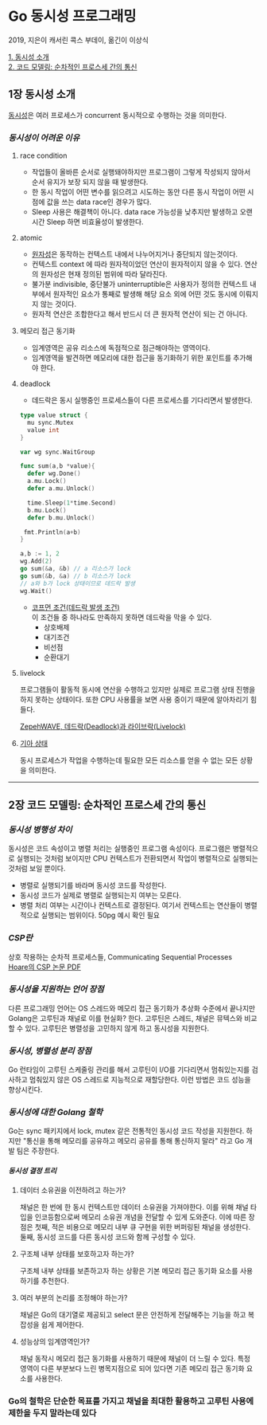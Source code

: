 # Go 동시성 프로그래밍

2019, 지은이 캐서린 콕스 부데이, 옮긴이 이상식

[1. 동시성 소개](#1장-동시성-소개)  
[2. 코드 모델링: 순차적인 프로스세 간의 통신](#2장-코드-모델링:-순차적인-프로스세-간의-통신)

## 1장 동시성 소개

[동시성](https://ko.wikipedia.org/wiki/%EB%B3%91%ED%96%89%EC%84%B1)은 여러 프로세스가 concurrent 동시적으로 수행하는 것을 의미한다.

### _동시성이 어려운 이유_

1. race condition

   - 작업들이 올바른 순서로 실행돼야하지만 프로그램이 그렇게 작성되지 않아서 순서 유지가 보장 되지 않을 때 발생한다.
   - 한 동시 작업이 어떤 변수를 읽으려고 시도하는 동안 다른 동시 작업이 어떤 시점에 값을 쓰는 data race인 경우가 많다.
   - Sleep 사용은 해결책이 아니다. data race 가능성을 낮추지만 발생하고 오랜 시간 Sleep 하면 비효율성이 발생한다.

2. atomic

   - [원자성](https://ko.wikipedia.org/wiki/%EC%9B%90%EC%9E%90%EC%84%B1)은 동작하는 컨텍스트 내에서 나누어지거나 중단되지 않는것이다.
   - 컨텍스트 context 에 따라 원자적이었던 연산이 원자적이지 않을 수 있다. 연산의 원자성은 현재 정의된 범위에 따라 달라진다.
   - 불가분 indivisible, 중단불가 uninterruptible은 사용자가 정의한 컨텍스트 내부에서 원자적인 요소가 통째로 발생해 해당 요소 외에 어떤 것도 동시에 이뤄지지 않는 것이다.
   - 원자적 연산은 조합한다고 해서 반드시 더 큰 원자적 연산이 되는 건 아니다.

3. 메모리 접근 동기화

   - 임계영역은 공유 리소스에 독점적으로 점근해야하는 영역이다.
   - 임계영역을 발견하면 메모리에 대한 접근을 동기화하기 위한 포인트를 추가해야 한다.

4. deadlock

   - 데드락은 동시 실행중인 프로세스들이 다른 프로세스를 기다리면서 발생한다.

   ```Go
   type value struct {
     mu sync.Mutex
     value int
   }

   var wg sync.WaitGroup

   func sum(a,b *value){
     defer wg.Done()
     a.mu.Lock()
     defer a.mu.Unlock()

     time.Sleep(1*time.Second)
     b.mu.Lock()
     defer b.mu.Unlock()

    fmt.Println(a+b)
   }

   a,b := 1, 2
   wg.Add(2)
   go sum(&a, &b) // a 리소스가 lock
   go sum(&b, &a) // b 리소스가 lock
   // a와 b가 lock 상태이므로 데드락 발생
   wg.Wait()
   ```

   - [코프먼 조건(데드락 발생 조건)](https://ko.wikipedia.org/wiki/%EA%B5%90%EC%B0%A9_%EC%83%81%ED%83%9C#%EA%B5%90%EC%B0%A9_%EC%83%81%ED%83%9C%EC%9D%98_%EC%A1%B0%EA%B1%B4)  
     이 조건들 중 하나라도 만족하지 못하면 데드락을 막을 수 있다.
     - 상호배제
     - 대기조건
     - 비선점
     - 순환대기

5. livelock

   프로그램들이 활동적 동시에 연산을 수행하고 있지만 실제로 프로그램 상태 진행을 하지 못하는 상태이다. 또한 CPU 사용률을 보면 사용 중이기 때문에 알아차리기 힘들다.

   [ZepehWAVE, 데드락(Deadlock)과 라이브락(Livelock)](https://zepeh.tistory.com/196)

6. [기아 상태](https://ko.wikipedia.org/wiki/%EA%B8%B0%EC%95%84_%EC%83%81%ED%83%9C)

   동시 프로세스가 작업을 수행하는데 필요한 모든 리소스를 얻을 수 없는 모든 상황을 의미한다.

---

## 2장 코드 모델링: 순차적인 프로스세 간의 통신

### _동시성 병행성 차이_

동시성은 코드 속성이고 병렬 처리는 실행중인 프로그램 속성이다. 프로그램은 병렬적으로 실행되는 것처럼 보이지만 CPU 컨텍스트가 전환되면서 작업이 병렬적으로 실행되는 것처럼 보일 뿐이다.

- 병렬로 실행되기를 바라며 동시성 코드를 작성한다.
- 동시성 코드가 실제로 병렬로 실행되는지 여부는 모른다.
- 병렬 처리 여부는 시간이나 컨텍스트로 결정된다. 여기서 컨텍스트는 연산들이 병렬적으로 실행되는 범위이다. 50pg 예시 확인 필요

### _CSP란_

상호 작용하는 순차적 프로세스들, Communicating Sequential Processes  
[Hoare의 CSP 논문 PDF](https://www.cs.cmu.edu/~crary/819-f09/Hoare78.pdf)

### _동시성을 지원하는 언어 장점_

다른 프로그래밍 언어는 OS 스레드와 메모리 접근 동기화가 추상화 수준에서 끝나지만 Golang은 고루틴과 채널로 이를 현실화? 한다. 고루틴은 스레드, 채널은 뮤텍스와 비교할 수 있다. 고루틴은 병렬성을 고민하지 않게 하고 동시성을 지원한다.

### _동시성, 병렬성 분리 장점_

Go 런타임이 고루틴 스케줄링 관리를 해서 고루틴이 I/O를 기다리면서 멈춰있는지를 검사하고 멈춰있지 않은 OS 스레드로 지능적으로 재할당한다. 이런 방법은 코드 성능을 향상시킨다.

### _동시성에 대한 Golang 철학_

Go는 sync 패키지에서 lock, mutex 같은 전통적인 동시성 코드 작성을 지원한다. 하지만 "통신을 통해 메모리를 공유하고 메모리 공유를 통해 통신하지 말라" 라고 Go 개발 팀은 주장한다.

#### _동시성 결정 트리_

1. 데이터 소유권을 이전하려고 하는가?

   채널은 한 번에 한 동시 컨텍스트만 데이터 소유권을 가져야한다. 이를 위해 채널 타입을 인코등함으로써 메모리 소유권 개념을 전달할 수 있게 도와준다. 이에 따른 장점은 첫째, 적은 비용으로 메모리 내부 큐 구현을 위한 버퍼링된 채널을 생성한다. 둘째, 동시성 코드를 다른 동시성 코드와 함께 구성할 수 있다.

2. 구조체 내부 상태를 보호하고자 하는가?

   구조체 내부 상태를 보존하고자 하는 상황은 기본 메모리 접근 동기화 요소를 사용하기를 추천한다.

3. 여러 부분의 논리를 조정해야 하는가?

   채널은 Go의 대기열로 제공되고 select 문은 안전하게 전달해주는 기능을 하고 복잡성을 쉽게 제어한다.

4. 성능상의 임계영역인가?

   채널 동작시 메모리 접근 동기화를 사용하기 때문에 채널이 더 느릴 수 있다. 특정 영역이 다른 부분보다 느린 병목지점으로 되어 있다면 기존 메모리 접근 동기화 요소를 사용한다.

### Go의 철학은 단순한 목표를 가지고 채널을 최대한 활용하고 고루틴 사용에 제한을 두지 말라는데 있다
